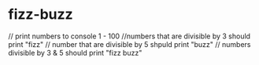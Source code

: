 # fizz-buzz
// print numbers to console 1 - 100
//numbers that are divisible by 3 should print "fizz"
// number that are divisible by 5 shpuld print "buzz"
// numbers divisible by 3 & 5 should print "fizz buzz"
